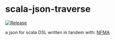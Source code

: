 # scala-json-traverse

[![Release](https://img.shields.io/github/release/lolboxen/scala-json-traverse.svg?label=JitPack%20Maven)](https://jitpack.io/#lolboxen/scala-json-traverse/3.0)

a json for scala DSL written in tandem with: [NFMA](https://github.com/nfma)